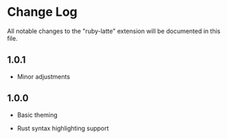 # Change Log

All notable changes to the "ruby-latte" extension will be documented in this file.


## 1.0.1

- Minor adjustments


## 1.0.0

- Basic theming

- Rust syntax highlighting support